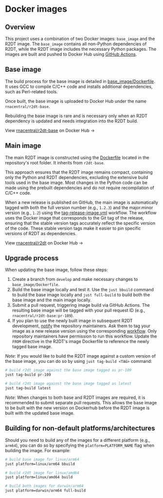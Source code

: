 # Docker images

## Overview

This project uses a combination of two Docker images: `base_image` and the R2DT image. The `base_image` contains all non-Python dependencies of R2DT, while the R2DT image includes the necessary Python packages. The images are built and pushed to Docker Hub using [GitHub Actions](./github-actions.md).

## Base image

The build process for the base image is detailed in [base_image/Dockerfile](https://github.com/r2dt-bio/R2DT/blob/main/base_image/Dockerfile). It uses GCC to compile C/C++ code and installs additional dependencies, such as Perl-related tools.

Once built, the base image is uploaded to Docker Hub under the name `rnacentral/r2dt-base`.

Rebuilding the base image is rare and is necessary only when an R2DT dependency is updated and needs integration into the R2DT build.

View [rnacentral/r2dt-base](https://hub.docker.com/r/rnacentral/r2dt-base) on Docker Hub &rarr;

## Main image

The main R2DT image is constructed using the [Dockerfile](https://github.com/r2dt-bio/R2DT/blob/main/Dockerfile) located in the repository's root folder. It inherits from `r2dt-base`.

This approach ensures that the R2DT image remains compact, containing only the Python and R2DT dependencies, excluding the extensive build tools used in the base image. Most changes in the Python code can be made using the prebuilt dependencies and do not require recompilation of C/C++ code.

When a new release is published on GitHub, the main image is automatically tagged with both the full version number (e.g., `1.2.3`) and the major.minor version (e.g., `1.2`) using the [tag-release-image.yml](https://github.com/r2dt-bio/R2DT/blob/main/.github/workflows/tag-release-image.yml) workflow. The workflow uses the Docker image that corresponds to the Git tag of the release, ensuring that the stable version tags accurately reflect the specific version of the code. These stable version tags make it easier to pin specific versions of R2DT as dependencies.

View [rnacentral/r2dt](https://hub.docker.com/r/rnacentral/r2dt) on Docker Hub &rarr;

## Upgrade process

When updating the base image, follow these steps:

1. Create a branch from `develop` and make necessary changes to `base_image/Dockerfile`.
2. Build the base image locally and test it. Use the `just bbuild` command to build the base image locally and `just full-build` to build both the base image and the main image locally.
3. Submit a pull request, triggering image build via GitHub Actions. The resulting base image will be tagged with your pull request ID (e.g., `rnacentral/r2dt-base:pr-109`).
4. If you plan to use the newly built image in subsequent R2DT development, [notify](https://github.com/r2dt-bio/r2dt/issues/new) the repository maintainers. Ask them to tag your image as a new release version using the corresponding [workflow](https://github.com/r2dt-bio/R2DT/actions/workflows/tag-base-image.yml). Only repository maintainers have permission to run this workflow. Update the `FROM` directive in the R2DT's image Dockerfile to reference the newly tagged base image.

_Note_: If you would like to build the R2DT image against a custom version of the base image, you can do so by using `just tag-build <TAG>` command:

```bash
# build r2dt image against the base image tagged as pr-109
just tag-build pr-109

# build r2dt image against the base image tagged as latest
just tag-build latest
```

_Note_: When changes to both base and R2DT images are required, it is recommended to submit separate pull requests. This allows the base image to be built with the new version on Dockerhub before the R2DT image is built with the updated base image.


## Building for non-default platforms/architectures

Should you need to build any of the images for a different platform (e.g., `arm64`), you can do so by specifying the `platform=PLATFORM_NAME` flag when building the image. For example:

```bash
# build base image for linux/arm64
just platform=linux/arm64 bbuild

# build r2dt image for linux/amd64
just platform=linux/amd64 build

# build both images for darwin/arm64
just platform=darwin/arm64 full-build
```
